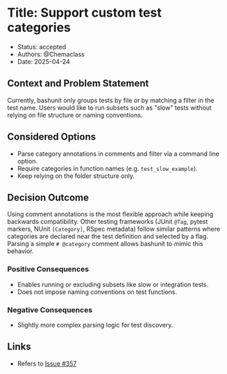 # Title: Support custom test categories

* Status: accepted
* Authors: @Chemaclass
* Date: 2025-04-24

## Context and Problem Statement

Currently, bashunit only groups tests by file or by matching a filter in the test name. Users would like to run subsets such as "slow" tests without relying on file structure or naming conventions.

## Considered Options

* Parse category annotations in comments and filter via a command line option.
* Require categories in function names (e.g. `test_slow_example`).
* Keep relying on the folder structure only.

## Decision Outcome

Using comment annotations is the most flexible approach while keeping backwards compatibility. Other testing frameworks (JUnit `@Tag`, pytest markers, NUnit `[Category]`, RSpec metadata) follow similar patterns where categories are declared near the test definition and selected by a flag. Parsing a simple `# @category` comment allows bashunit to mimic this behavior.

### Positive Consequences

* Enables running or excluding subsets like slow or integration tests.
* Does not impose naming conventions on test functions.

### Negative Consequences

* Slightly more complex parsing logic for test discovery.

## Links

* Refers to [Issue #357](https://github.com/TypedDevs/bashunit/issues/357)
